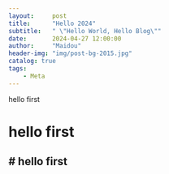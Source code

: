 ```yaml
---
layout:     post
title:      "Hello 2024"
subtitle:   " \"Hello World, Hello Blog\""
date:       2024-04-27 12:00:00
author:     "Maidou"
header-img: "img/post-bg-2015.jpg"
catalog: true
tags:
    - Meta
---
```


hello first
# hello first
## # hello first
